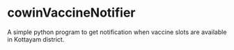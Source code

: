 # cowinVaccineNotifier
A simple python program to get notification when vaccine slots are available in Kottayam district.
